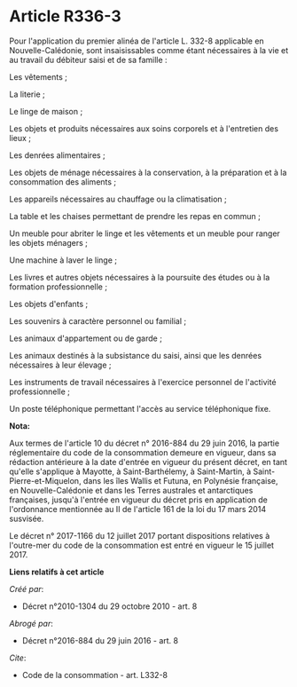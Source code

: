 # Article R336-3

Pour l'application du premier alinéa de l'article L. 332-8 applicable en Nouvelle-Calédonie, sont insaisissables comme étant
nécessaires à la vie et au travail du débiteur saisi et de sa famille : 

Les vêtements ; 

La literie ; 

Le linge de maison ; 

Les objets et produits nécessaires aux soins corporels et à l'entretien des lieux ; 

Les denrées alimentaires ; 

Les objets de ménage nécessaires à la conservation, à la préparation et à la consommation des aliments ; 

Les appareils nécessaires au chauffage ou la climatisation ; 

La table et les chaises permettant de prendre les repas en commun ; 

Un meuble pour abriter le linge et les vêtements et un meuble pour ranger les objets ménagers ; 

Une machine à laver le linge ; 

Les livres et autres objets nécessaires à la poursuite des études ou à la formation professionnelle ; 

Les objets d'enfants ; 

Les souvenirs à caractère personnel ou familial ; 

Les animaux d'appartement ou de garde ; 

Les animaux destinés à la subsistance du saisi, ainsi que les denrées nécessaires à leur élevage ; 

Les instruments de travail nécessaires à l'exercice personnel de l'activité professionnelle ; 

Un poste téléphonique permettant l'accès au service téléphonique fixe.

**Nota:**

Aux termes de l'article 10 du décret n° 2016-884 du 29 juin 2016, la partie réglementaire du code de la consommation demeure
en vigueur, dans sa rédaction antérieure à la        date d'entrée en vigueur du présent  décret, en tant qu'elle s'applique
à Mayotte, à Saint-Barthélemy, à Saint-Martin, à Saint-Pierre-et-Miquelon, dans les îles Wallis et Futuna, en Polynésie
française, en Nouvelle-Calédonie et dans les Terres australes et antarctiques françaises, jusqu'à l'entrée en vigueur du
décret pris en application de l'ordonnance mentionnée au II de l'article 161 de la loi du 17 mars 2014 susvisée. 

Le décret n° 2017-1166 du 12 juillet 2017 portant dispositions relatives à l'outre-mer du code de la consommation est entré
en vigueur le 15 juillet 2017.

**Liens relatifs à cet article**

_Créé par_:

  - Décret n°2010-1304 du 29 octobre 2010 - art. 8

_Abrogé par_:

  - Décret n°2016-884 du 29 juin 2016 - art. 8

_Cite_:

  - Code de la consommation - art. L332-8

